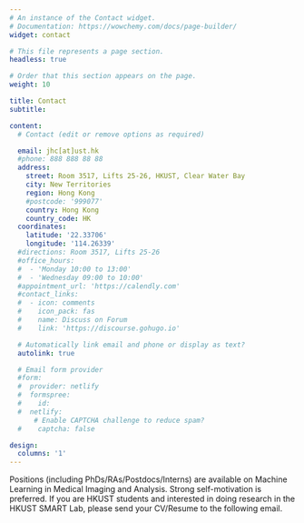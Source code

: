 ```yaml
---
# An instance of the Contact widget.
# Documentation: https://wowchemy.com/docs/page-builder/
widget: contact

# This file represents a page section.
headless: true

# Order that this section appears on the page.
weight: 10

title: Contact
subtitle:

content:
  # Contact (edit or remove options as required)

  email: jhc[at]ust.hk
  #phone: 888 888 88 88
  address:
    street: Room 3517, Lifts 25-26, HKUST, Clear Water Bay
    city: New Territories
    region: Hong Kong
    #postcode: '999077'
    country: Hong Kong
    country_code: HK
  coordinates:
    latitude: '22.33706'
    longitude: '114.26339'
  #directions: Room 3517, Lifts 25-26
  #office_hours:
  #  - 'Monday 10:00 to 13:00'
  #  - 'Wednesday 09:00 to 10:00'
  #appointment_url: 'https://calendly.com'
  #contact_links:
  #  - icon: comments
  #    icon_pack: fas
  #    name: Discuss on Forum
  #    link: 'https://discourse.gohugo.io'

  # Automatically link email and phone or display as text?
  autolink: true

  # Email form provider
  #form:
  #  provider: netlify
  #  formspree:
  #    id:
  #  netlify:
      # Enable CAPTCHA challenge to reduce spam?
  #    captcha: false

design:
  columns: '1'
---
```


  Positions (including PhDs/RAs/Postdocs/Interns) are available on Machine Learning in Medical Imaging and Analysis. Strong self-motivation is preferred.
  If you are HKUST students and interested in doing research in the HKUST SMART Lab, please send your CV/Resume to the following email.
